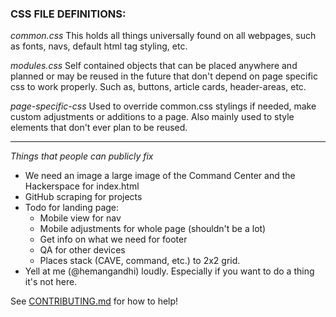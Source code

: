 ### CSS FILE DEFINITIONS:

*common.css*
This holds all things universally found on all webpages, such as fonts, navs, default html tag styling, etc. 

*modules.css*
Self contained objects that can be placed anywhere and planned or may be reused in the future that don't depend on page specific css to work properly. Such as, buttons, article cards, header-areas, etc.

*page-specific-css*
Used to override common.css stylings if needed, make custom adjustments or additions to a page. Also mainly used to style elements that don't ever plan to be reused.

---

*Things that people can publicly fix*
- We need an image a large image of the Command Center and the Hackerspace for index.html
- GitHub scraping for projects
- Todo for landing page:
    - Mobile view for nav
    - Mobile adjustments for whole page (shouldn't be a lot)
    - Get info on what we need for footer
    - QA for other devices
    - Places stack (CAVE, command, etc.) to 2x2 grid.
- Yell at me (@hemangandhi) loudly. Especially if you want to do a thing it's not here.

See [CONTRIBUTING.md](CONTRIBUTING.md) for how to help!
